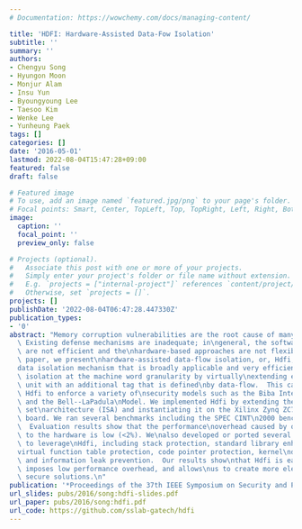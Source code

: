 ```yaml
---
# Documentation: https://wowchemy.com/docs/managing-content/

title: 'HDFI: Hardware-Assisted Data-Fow Isolation'
subtitle: ''
summary: ''
authors:
- Chengyu Song
- Hyungon Moon
- Monjur Alam
- Insu Yun
- Byoungyoung Lee
- Taesoo Kim
- Wenke Lee
- Yunheung Paek
tags: []
categories: []
date: '2016-05-01'
lastmod: 2022-08-04T15:47:28+09:00
featured: false
draft: false

# Featured image
# To use, add an image named `featured.jpg/png` to your page's folder.
# Focal points: Smart, Center, TopLeft, Top, TopRight, Left, Right, BottomLeft, Bottom, BottomRight.
image:
  caption: ''
  focal_point: ''
  preview_only: false

# Projects (optional).
#   Associate this post with one or more of your projects.
#   Simply enter your project's folder or file name without extension.
#   E.g. `projects = ["internal-project"]` references `content/project/deep-learning/index.md`.
#   Otherwise, set `projects = []`.
projects: []
publishDate: '2022-08-04T06:47:28.447330Z'
publication_types:
- '0'
abstract: "Memory corruption vulnerabilities are the root cause of many\nmodern attacks.\
  \ Existing defense mechanisms are inadequate; in\ngeneral, the software-based approaches\
  \ are not efficient and the\nhardware-based approaches are not flexible. In this\
  \ paper, we present\nhardware-assisted data-flow isolation, or, Hdfi, a new fine-grained\n\
  data isolation mechanism that is broadly applicable and very efficient.\nHdfi enforces\
  \ isolation at the machine word granularity by virtually\nextending each memory\
  \ unit with an additional tag that is defined\nby data-flow.  This capability allows\
  \ Hdfi to enforce a variety of\nsecurity models such as the Biba Integrity Model\
  \ and the Bell--LaPadula\nModel. We implemented Hdfi by extending the RISC-V instruction\
  \ set\narchitecture (ISA) and instantiating it on the Xilinx Zynq ZC706\nevaluation\
  \ board. We ran several benchmarks including the SPEC CINT\n2000 benchmark suite.\
  \  Evaluation results show that the performance\noverhead caused by our modification\
  \ to the hardware is low (<2%). We\nalso developed or ported several security mechanisms\
  \ to leverage\nHdfi, including stack protection, standard library enhancement,\n\
  virtual function table protection, code pointer protection, kernel\ndata protection,\
  \ and information leak prevention.  Our results show\nthat Hdfi is easy to use,\
  \ imposes low performance overhead, and allows\nus to create more elegant and more\
  \ secure solutions.\n"
publication: '*Proceedings of the 37th IEEE Symposium on Security and Privacy (Oakland)*'
url_slides: pubs/2016/song:hdfi-slides.pdf
url_paper: pubs/2016/song:hdfi.pdf
url_code: https://github.com/sslab-gatech/hdfi
---
```

